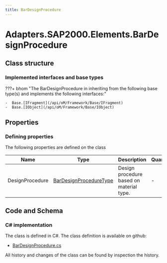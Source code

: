 ```yaml
---
title: BarDesignProcedure
---
```


# Adapters.SAP2000.Elements.BarDesignProcedure



## Class structure

### Implemented interfaces and base types

???+ bhom "The BarDesignProcedure in inheriting from the following base type(s) and implements the following interfaces:"

    -  Base.[IFragment](/api/oM/Framework/Base/IFragment)
    -  Base.[IObject](/api/oM/Framework/Base/IObject)


## Properties



### Defining properties

The following properties are defined on the class

| Name             | Type             | Description      | Quantity         |
|------------------|------------------|------------------|------------------|
| DesignProcedure | [BarDesignProcedureType](/api/oM/Adapter/Adapters/SAP2000/BarDesignProcedureType) | Design procedure based on material type. | - |


## Code and Schema

### C# implementation

The class is defined in C#. The class definition is available on github:

- [BarDesignProcedure.cs](https://github.com/BHoM/SAP2000_Toolkit/blob/develop/SAP2000_oM/Fragments/BarDesignProcedure.cs)

All history and changes of the class can be found by inspection the history.
